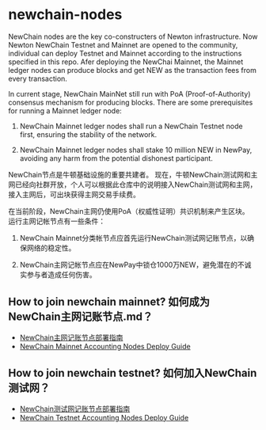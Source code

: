 # newchain-nodes

NewChain nodes are the key co-constructers of Newton infrastructure. Now Newton NewChain Testnet and Mainnet are opened to the community, individual can deploy Testnet and Mainnet according to the instructions specified in this repo. Afer deploying the NewChai Mainnet, the Mainnet ledger nodes can produce blocks and get NEW as the transaction fees from every transaction.

In current stage, NewChain MainNet still run with PoA (Proof-of-Authority) consensus mechanism for producing blocks. There are some prerequisites for running a Mainnet ledger node:

1.	NewChain Mainnet ledger nodes shall run a NewChain Testnet node first, ensuring the stability of the network.

2.	NewChain Mainnet ledger nodes shall stake 10 million NEW in NewPay, avoiding any harm from the potential dishonest participant.

NewChain节点是牛顿基础设施的重要共建者。 现在，牛顿NewChain测试网和主网已经向社群开放，个人可以根据此仓库中的说明接入NewChain测试网和主网，接入主网后，可出块获得主网交易手续费。

在当前阶段，NewChain主网仍使用PoA（权威性证明）共识机制来产生区块。 运行主网记帐节点有一些条件：

1. NewChain Mainnet分类帐节点应首先运行NewChain测试网记账节点，以确保网络的稳定性。

2. NewChain主网记帐节点应在NewPay中锁仓1000万NEW，避免潜在的不诚实参与者造成任何伤害。

## How to join newchain mainnet? 如何成为NewChain主网记账节点.md？

* [NewChain主网记账节点部署指南](mainnet/NewChain主网记账节点部署指南.md)
* [NewChain Mainnet Accounting Nodes Deploy Guide](mainnet/NewChain%20Mainnet%20accounting%20%20nodes%20deploy%20guide.md)

## How to join newchain testnet? 如何加入NewChain测试网？

* [NewChain测试网记账节点部署指南](testnet/NewChain测试网记账节点部署指南.md)
* [NewChain Testnet Accounting Nodes Deploy Guide](testnet/NewChain%20Testnet%20accounting%20nodes%20deploy%20guide.md)
